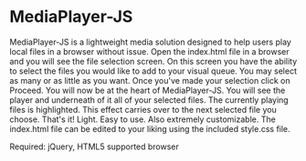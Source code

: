 # MediaPlayer-JS
MediaPlayer-JS is a lightweight media solution designed to help users play local files in a browser without issue. Open the index.html file in a browser and you will see the file selection screen. On this screen you have the ability to select the files you would like to add to your visual queue. You may select as many or as little as you want. Once you've made your selection click on Proceed. You will now be at the heart of MediaPlayer-JS. You will see the player and underneath of it all of your selected files. The currently playing files is highlighted. This effect carries over to the next selected file you choose. That's it! Light. Easy to use. Also extremely customizable. The index.html file can be edited to your liking using the included style.css file. 

Required: jQuery, HTML5 supported browser